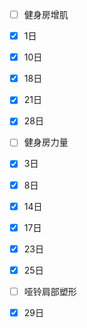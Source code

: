 - [ ] 健身房增肌

- [x] 1日

- [x] 10日

- [x] 18日

- [x] 21日

- [x] 28日

- [ ] 健身房力量

- [x] 3日

- [x] 8日

- [x] 14日

- [x] 17日

- [x] 23日

- [x] 25日

- [ ] 哑铃肩部塑形

- [x] 29日
